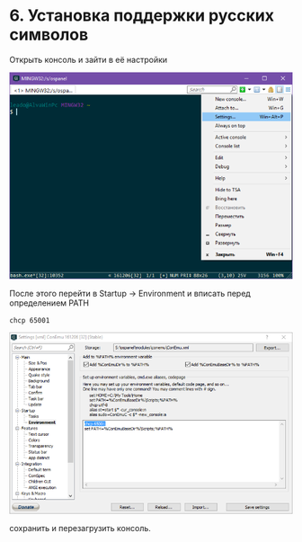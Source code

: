 # 6. Установка поддержки русских символов
Открыть консоль и зайти в её настройки

![Настройки консоли](img/setting-console-openserver.png "Настройки консоли")

После этого перейти в Startup -> Environment и вписать перед определением PATH
```
chcp 65001
```
![Настройки окружения](img/console-environment.png "Настройки окружения")

сохранить и перезагрузить консоль.